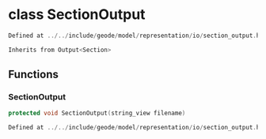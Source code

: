 # class SectionOutput

```cpp
Defined at ../../include/geode/model/representation/io/section_output.h#47
```

```cpp
Inherits from Output<Section>
```



## Functions

### SectionOutput

```cpp
protected void SectionOutput(string_view filename)
```

```cpp
Defined at ../../include/geode/model/representation/io/section_output.h#50
```



